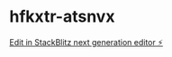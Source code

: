 # hfkxtr-atsnvx

[Edit in StackBlitz next generation editor ⚡️](https://stackblitz.com/~/github.com/Beshoy2549/hfkxtr-atsnvx)